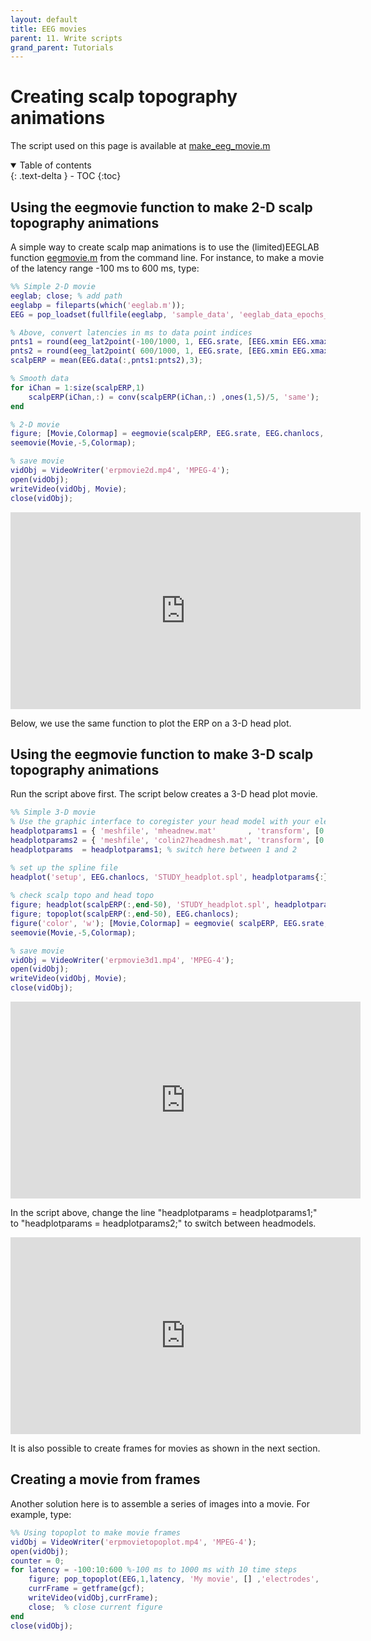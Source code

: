 ```yaml
---
layout: default
title: EEG movies
parent: 11. Write scripts
grand_parent: Tutorials
---
```

Creating scalp topography animations
=========

The script used on this page is available at [make_eeg_movie.m](http://sccn.ucsd.edu/eeglab/locatefile.php?file=make_eeg_movie.m)

<details open markdown="block">
  <summary>
    Table of contents
  </summary>
  {: .text-delta }
- TOC
{:toc}
</details>

Using the eegmovie function to make 2-D scalp topography animations
------------------
A simple way to create scalp map animations is to use the (limited)EEGLAB function [eegmovie.m](http://sccn.ucsd.edu/eeglab/locatefile.php?file=eegmovie.m) from the command line. For
instance, to make a movie of the latency range -100 ms to 600 ms, type:

```matlab
%% Simple 2-D movie
eeglab; close; % add path
eeglabp = fileparts(which('eeglab.m'));
EEG = pop_loadset(fullfile(eeglabp, 'sample_data', 'eeglab_data_epochs_ica.set'));

% Above, convert latencies in ms to data point indices
pnts1 = round(eeg_lat2point(-100/1000, 1, EEG.srate, [EEG.xmin EEG.xmax]));
pnts2 = round(eeg_lat2point( 600/1000, 1, EEG.srate, [EEG.xmin EEG.xmax]));
scalpERP = mean(EEG.data(:,pnts1:pnts2),3);

% Smooth data
for iChan = 1:size(scalpERP,1)
    scalpERP(iChan,:) = conv(scalpERP(iChan,:) ,ones(1,5)/5, 'same');
end

% 2-D movie
figure; [Movie,Colormap] = eegmovie(scalpERP, EEG.srate, EEG.chanlocs, 'framenum', 'off', 'vert', 0, 'startsec', -0.1, 'topoplotopt', {'numcontour' 0});
seemovie(Movie,-5,Colormap);

% save movie
vidObj = VideoWriter('erpmovie2d.mp4', 'MPEG-4');
open(vidObj);
writeVideo(vidObj, Movie);
close(vidObj);
```

<center><iframe width="560" height="315" src="https://www.youtube.com/embed/A9HcbFtTWKc" frameborder="0" allow="accelerometer; autoplay; clipboard-write; encrypted-media; gyroscope; picture-in-picture" allowfullscreen></iframe></center>

Below, we use the same function to plot the ERP on a 3-D head plot.

Using the eegmovie function to make 3-D scalp topography animations
------------------

Run the script above first. The script below creates a 3-D head plot movie.

```matlab
%% Simple 3-D movie
% Use the graphic interface to coregister your head model with your electrode positions
headplotparams1 = { 'meshfile', 'mheadnew.mat'       , 'transform', [0.664455     -3.39403     -14.2521  -0.00241453     0.015519     -1.55584           11      10.1455           12] };
headplotparams2 = { 'meshfile', 'colin27headmesh.mat', 'transform', [0          -13            0          0.1            0        -1.57         11.7         12.5           12] };
headplotparams  = headplotparams1; % switch here between 1 and 2

% set up the spline file
headplot('setup', EEG.chanlocs, 'STUDY_headplot.spl', headplotparams{:}); close
 
% check scalp topo and head topo
figure; headplot(scalpERP(:,end-50), 'STUDY_headplot.spl', headplotparams{:}, 'maplimits', 'absmax', 'lighting', 'on');
figure; topoplot(scalpERP(:,end-50), EEG.chanlocs);
figure('color', 'w'); [Movie,Colormap] = eegmovie( scalpERP, EEG.srate, EEG.chanlocs, 'framenum', 'off', 'vert', 0, 'startsec', -0.1, 'mode', '3d', 'headplotopt', { headplotparams{:}, 'material', 'metal'}, 'camerapath', [-127 2 30 0]); 
seemovie(Movie,-5,Colormap);

% save movie
vidObj = VideoWriter('erpmovie3d1.mp4', 'MPEG-4');
open(vidObj);
writeVideo(vidObj, Movie);
close(vidObj);
```

<center><iframe width="560" height="315" src="https://www.youtube.com/embed/rwo1ufsuQ6w" frameborder="0" allow="accelerometer; autoplay; clipboard-write; encrypted-media; gyroscope; picture-in-picture" allowfullscreen></iframe></center>

In the script above, change the line "headplotparams  = headplotparams1;" to "headplotparams  = headplotparams2;" to switch between headmodels.

<center><iframe width="560" height="315" src="https://www.youtube.com/embed/6iuGt7FzX30" frameborder="0" allow="accelerometer; autoplay; clipboard-write; encrypted-media; gyroscope; picture-in-picture" allowfullscreen></iframe></center>

It is also possible to create frames for movies as shown in the next section.

Creating a movie from frames
------------
Another solution here is to assemble a series of images into a movie. For
example, type:

``` matlab
%% Using topoplot to make movie frames
vidObj = VideoWriter('erpmovietopoplot.mp4', 'MPEG-4');
open(vidObj);
counter = 0;
for latency = -100:10:600 %-100 ms to 1000 ms with 10 time steps
    figure; pop_topoplot(EEG,1,latency, 'My movie', [] ,'electrodes', 'off'); % plot'
    currFrame = getframe(gcf);
    writeVideo(vidObj,currFrame);
    close;  % close current figure
end
close(vidObj);
```
